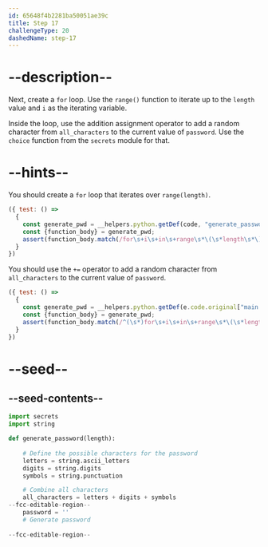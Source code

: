 ```yaml
---
id: 65648f4b2281ba50051ae39c
title: Step 17
challengeType: 20
dashedName: step-17
---
```


# --description--

Next, create a `for` loop. Use the `range()` function to iterate up to the `length` value and `i` as the iterating variable. 

Inside the loop, use the addition assignment operator to add a random character from `all_characters` to the current value of `password`. Use the `choice` function from the `secrets` module for that.

# --hints--

You should create a `for` loop that iterates over `range(length)`.

```js
({ test: () =>
  {
    const generate_pwd = __helpers.python.getDef(code, "generate_password");
    const {function_body} = generate_pwd;    
    assert(function_body.match(/for\s+i\s+in\s+range\s*\(\s*length\s*\)\s*:/));
  }
})
```

You should use the `+=` operator to add a random character from `all_characters` to the current value of `password`.

```js
({ test: () =>
  {
    const generate_pwd = __helpers.python.getDef(e.code.original["main.py"], "generate_password");
    const {function_body} = generate_pwd;    
    assert(function_body.match(/^(\s*)for\s+i\s+in\s+range\s*\(\s*length\s*\)\s*:\s*^\1\1password\s*\+=\s*secrets\.choice\s*\(\s*all_characters\s*\)/m));
  }
})
```

# --seed--

## --seed-contents--

```py
import secrets
import string

def generate_password(length):
    
    # Define the possible characters for the password
    letters = string.ascii_letters
    digits = string.digits
    symbols = string.punctuation

    # Combine all characters
    all_characters = letters + digits + symbols
--fcc-editable-region--    
    password = ''
    # Generate password
    
--fcc-editable-region--
```
